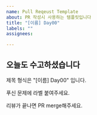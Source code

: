 ```yaml
---
name: Pull Reqeust Template
about: PR 작성시 사용하는 템플릿입니다
title: "[이름] Day00"
labels: ""
assignees:

---
```


## 오늘도 수고하셨습니다

제목 형식은 "[이름] Day00" 입니다.

푸신 문제에 라벨 붙여주세요.

리뷰가 끝나면 PR merge해주세요.
